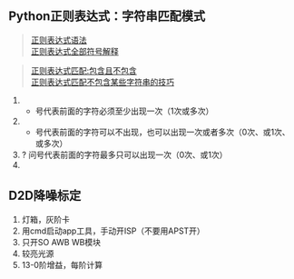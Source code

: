## Python正则表达式：字符串匹配模式

>[正则表达式语法](https://www.runoob.com/regexp/regexp-syntax.html)  
>[正则表达式全部符号解释](https://www.cnblogs.com/yirlin/archive/2006/04/12/373222.html)  

>[正则表达式匹配:包含且不包含](https://blog.csdn.net/thewindkee/article/details/52785763)  
>[正则表达式匹配不包含某些字符串的技巧](https://www.jb51.net/article/52491.htm)  

1. + 号代表前面的字符必须至少出现一次（1次或多次）  
2. * 号代表前面的字符可以不出现，也可以出现一次或者多次（0次、或1次、或多次）  
3. ? 问号代表前面的字符最多只可以出现一次（0次、或1次）  
4. 


## D2D降噪标定

1. 灯箱，灰阶卡  
2. 用cmd启动app工具，手动开ISP（不要用APST开）  
3. 只开SO AWB WB模块  
4. 较亮光源  
5. 13-0阶增益，每阶计算  
